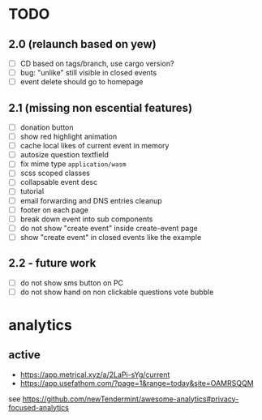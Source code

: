 # TODO

## 2.0 (relaunch based on yew)

- [ ] CD based on tags/branch, use cargo version?
- [ ] bug: "unlike" still visible in closed events
- [ ] event delete should go to homepage

## 2.1 (missing non escential features)

- [ ] donation button
- [ ] show red highlight animation
- [ ] cache local likes of current event in memory
- [ ] autosize question textfield
- [ ] fix mime type `application/wasm`
- [ ] scss scoped classes
- [ ] collapsable event desc
- [ ] tutorial
- [ ] email forwarding and DNS entries cleanup
- [ ] footer on each page
- [ ] break down event into sub components
- [ ] do not show "create event" inside create-event page
- [ ] show "create event" in closed events like the example

## 2.2 - future work

- [ ] do not show sms button on PC
- [ ] do not show hand on non clickable questions vote bubble

# analytics

## active
* https://app.metrical.xyz/a/2LaPi-sYg/current
* https://app.usefathom.com/?page=1&range=today&site=OAMRSQQM

see https://github.com/newTendermint/awesome-analytics#privacy-focused-analytics